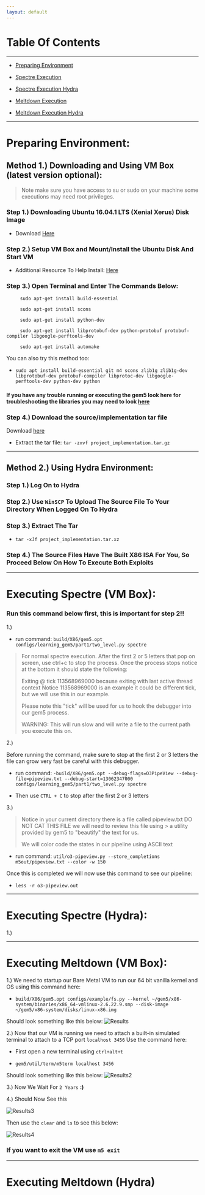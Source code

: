 ```yaml
---
layout: default
---
```

# Table Of Contents
* * *

* [Preparing Environment](#prep)

* [Spectre Execution](#spectre)

* [Spectre Execution Hydra](#spectreHydra)

* [Meltdown Execution](#meltdown)

* [Meltdown Execution Hydra](#meltdownHydra)

* * *

<a name="prep"/>

# Preparing Environment: #
## Method 1.) Downloading and Using VM Box (latest version optional): ##

> Note make sure you have access to su or sudo on your machine some executions may need root privileges.

### Step 1.) Downloading Ubuntu 16.04.1 LTS (Xenial Xerus) Disk Image ###
  
* Download <a href='http://old-releases.ubuntu.com/releases/xenial/ubuntu-16.04.1-desktop-amd64.iso'>Here</a>


### Step 2.) Setup VM Box and Mount/Install the Ubuntu Disk And Start VM ###

* Additional Resource To Help Install: <a href='https://itsfoss.com/install-linux-in-virtualbox/'>Here</a>
  
  
### Step 3.) Open Terminal and Enter The Commands Below: ###

```
     sudo apt-get install build-essential
     
     sudo apt-get install scons
     
     sudo apt-get install python-dev
     
     sudo apt-get install libprotobuf-dev python-protobuf protobuf-compiler libgoogle-perftools-dev
     
     sudo apt-get install automake
```
     
  You can also try this method too:
  * `sudo apt install build-essential git m4 scons zlib1g zlib1g-dev libprotobuf-dev protobuf-compiler libprotoc-dev libgoogle-perftools-dev python-dev python`
 
 <h4 color ='red'>If you have any trouble running or executing the gem5 look here for troubleshooting the libraries you may need to look <a href='http://learning.gem5.org/book/part1/building.html#requirements-for-gem5'>here</a></h4>
 
 
### Step 4.) Download the source/implementation tar file ###
 
Download <a href=''>here</a>
 
* Extract the tar file:  `tar -zxvf project_implementation.tar.gz`
  
* * *

## Method 2.) Using Hydra Environment: ##


### Step 1.) Log On to Hydra ###
  
  
### Step 2.) Use `WinSCP` To Upload The Source File To Your Directory When Logged On To Hydra ###
  
  
### Step 3.) Extract The Tar ###
* `tar -xJf project_implementation.tar.xz`
  
  
### Step 4.) The Source Files Have The Built X86 ISA For You, So Proceed Below On How To Execute Both Exploits ###

* * *

<a name='spectre'>

# Executing Spectre (VM Box):

### Run this command below first, this is important for step 2!! ###

1.) 

* run command: `build/X86/gem5.opt configs/learning_gem5/part1/two_level.py spectre`


> For normal spectre execution. After the first 2 or 5 letters that pop on screen, use ctrl+c to stop the process. Once the process stops notice at the bottom it should state the following: 
>
> Exiting @ tick 113568969000 because exiting with last active thread context 
Notice 113568969000 is an example it could be different tick, but we will use this in our example.
>
> Please note this "tick" will be used for us to hook the debugger into our gem5 process.
> 
> WARNING: This will run slow and will write a file to the current path you execute this on.


2.) 

Before running the command, make sure to stop at the first 2 or 3 letters the file can grow very fast be careful with this debugger.

* run command: `-build/X86/gem5.opt --debug-flags=O3PipeView --debug-file=pipeview.txt --debug-start=13062347000 configs/learning_gem5/part1/two_level.py spectre`

* Then use `CTRL + C` to stop after the first 2 or 3 letters

3.) 
> Notice in your current directory there is a file called pipeview.txt DO NOT CAT THIS FILE we will need to review this file using > a utility provided by gem5 to "beautify" the text for us.
> 
> We will color code the states in our pipeline using ASCII text


* run command: `util/o3-pipeview.py --store_completions m5out/pipeview.txt --color -w 150`

Once this is completed we will now use this command to see our pipeline: 
* `less -r o3-pipeview.out`

* * *

<a name="spectreHydra"/>

# Executing Spectre (Hydra):

1.)

* * *

<a name='meltdown'/>

# Executing Meltdown (VM Box):

1.)
We need to startup our Bare Metal VM to run our 64 bit vanilla kernel and OS using this command here:

* `build/X86/gem5.opt configs/example/fs.py --kernel ~/gem5/x86-system/binaries/x86_64-vmlinux-2.6.22.9.smp --disk-image ~/gem5/x86-system/disks/linux-x86.img`

Should look something like this below:
![Results](https://raw.githubusercontent.com/GrantPedersen2/GrantPedersen2.github.io/master/ProjectImplementation/Result.PNG)

2.) 
Now that our VM is running we need to attach a built-in simulated terminal to attach to a TCP port `localhost 3456`
Use the command here:
* First open a new terminal using `ctrl+alt+t`

* `gem5/util/term/m5term localhost 3456`

Should look something like this below:
![Results2](https://raw.githubusercontent.com/GrantPedersen2/GrantPedersen2.github.io/master/ProjectImplementation/Result2.PNG)

3.) 
Now We Wait For `2 Years` **:)** 

4.) 
Should Now See this

![Results3](https://raw.githubusercontent.com/GrantPedersen2/GrantPedersen2.github.io/master/ProjectImplementation/Result3.PNG)

Then use the `clear` and `ls` to see this below:

![Results4](https://raw.githubusercontent.com/GrantPedersen2/GrantPedersen2.github.io/master/ProjectImplementation/Result4.PNG)

### If you want to exit the VM use `m5 exit`

* * *

<a name='meltdownHydra'/>

# Executing Meltdown (Hydra)
